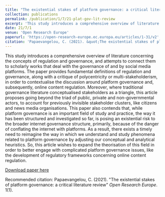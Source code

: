 ```yaml
---
title: "The existential stakes of platform governance: a critical literature review"
collection: publications
permalink: /publication/1/7/21-plat-gov-lit-review
excerpt: 'This study introduces a comprehensive overview of literature concerning the concepts of regulation and governance, and attempts to connect them to scholarly works that deal with the governance of and by social media platforms. The paper provides fundamental definitions of regulation and governance, along with a critique of polycentricity or multi-stakeholderism, in order to contextualise the discussion around platform governance and, subsequently, online content regulation. Moreover, where traditional governance literature conceptualised stakeholders as a triangle, this article proposes going beyond the triad of public, private and non-governmental actors, to account for previously invisible stakeholder clusters, like citizens and news media organisations. This paper also contends that, while platform governance is an important field of study and practice, the way it has been structured and investigated so far, is posing an existential risk to the broader internet governance structure, primarily, because of the danger of conflating the internet with platforms. As a result, there exists a timely need to reimagine the way in which we understand and study phenomena related to platform governance by adjusting our conceptual and analytical heuristics. So, this article wishes to expand the theorisation of this field in order to better engage with complicated platform governance issues, like the development of regulatory frameworks concerning online content regulation.'
date: 21/7/1
venue: 'Open Research Europe'
paperurl: 'https://open-research-europe.ec.europa.eu/articles/1-31/v2'
citation: 'Papaevangelou, C. (2021). &quot;The existential stakes of platform governance: a critical literature review&quot; <i>Open Research Europe</i>. 1(1).'
---
```

This study introduces a comprehensive overview of literature concerning the concepts of regulation and governance, and attempts to connect them to scholarly works that deal with the governance of and by social media platforms. The paper provides fundamental definitions of regulation and governance, along with a critique of polycentricity or multi-stakeholderism, in order to contextualise the discussion around platform governance and, subsequently, online content regulation. Moreover, where traditional governance literature conceptualised stakeholders as a triangle, this article proposes going beyond the triad of public, private and non-governmental actors, to account for previously invisible stakeholder clusters, like citizens and news media organisations. This paper also contends that, while platform governance is an important field of study and practice, the way it has been structured and investigated so far, is posing an existential risk to the broader internet governance structure, primarily, because of the danger of conflating the internet with platforms. As a result, there exists a timely need to reimagine the way in which we understand and study phenomena related to platform governance by adjusting our conceptual and analytical heuristics. So, this article wishes to expand the theorisation of this field in order to better engage with complicated platform governance issues, like the development of regulatory frameworks concerning online content regulation.

[Download paper here](https://open-research-europe.ec.europa.eu/articles/1-31/v2)

Recommended citation: Papaevangelou, C. (2021). "The existential stakes of platform governance: a critical literature review" <i>Open Research Europe</i>. 1(1).